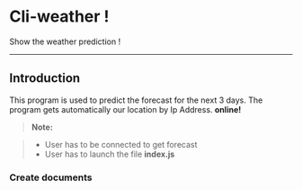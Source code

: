 Cli-weather !
===================


Show the weather prediction !

----------


Introduction
-------------

This program is used to predict the forecast for the next 3 days.
The program gets automatically our location by Ip Address. **online!**

> **Note:**

> - User has to be connected to get forecast
> - User has to launch the file **index.js**


### Create documents
